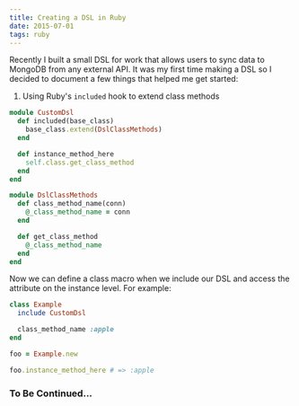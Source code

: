 ```yaml
---
title: Creating a DSL in Ruby
date: 2015-07-01
tags: ruby
---
```


Recently I built a small DSL for work that allows users to sync data to MongoDB
from any external API.  It was my first time making a DSL so I decided to
document a few things that helped me get started:

1.  Using Ruby's `included` hook to extend class methods

```ruby
module CustomDsl
  def included(base_class)
    base_class.extend(DslClassMethods)
  end

  def instance_method_here
    self.class.get_class_method
  end
end

module DslClassMethods
  def class_method_name(conn)
    @_class_method_name = conn
  end

  def get_class_method
    @_class_method_name
  end
end
```

Now we can define a class macro when we include our DSL and access the attribute
on the instance level.  For example:

```ruby
class Example
  include CustomDsl

  class_method_name :apple
end

foo = Example.new

foo.instance_method_here # => :apple
```

### To Be Continued...
